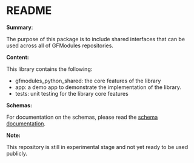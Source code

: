 # README

**Summary**:

The purpose of this package is to include shared interfaces that can be used
across all of GFModules repositories.

**Content:**

This library contains the following:

- gfmodules_python_shared: the core features of the library
- app: a demo app to demonstrate the implementation of the library.
- tests: unit testing for the library core features

**Schemas:**

For documentation on the schemas, please read the [schema documentation](docs/schemas.md).

**Note:**

This repository is still in experimental stage and not yet ready to be used
publicly.
